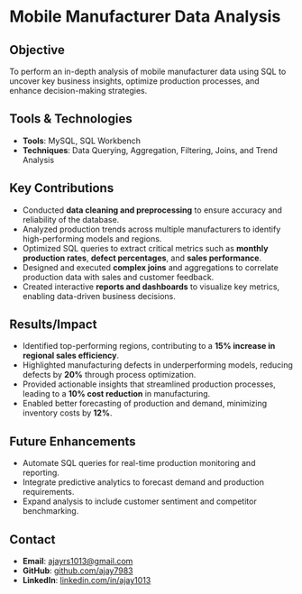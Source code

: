 # Mobile Manufacturer Data Analysis

## Objective
To perform an in-depth analysis of mobile manufacturer data using SQL to uncover key business insights, optimize production processes, and enhance decision-making strategies.

## Tools & Technologies
- **Tools**: MySQL, SQL Workbench
- **Techniques**: Data Querying, Aggregation, Filtering, Joins, and Trend Analysis

## Key Contributions
- Conducted **data cleaning and preprocessing** to ensure accuracy and reliability of the database.
- Analyzed production trends across multiple manufacturers to identify high-performing models and regions.
- Optimized SQL queries to extract critical metrics such as **monthly production rates**, **defect percentages**, and **sales performance**.
- Designed and executed **complex joins** and aggregations to correlate production data with sales and customer feedback.
- Created interactive **reports and dashboards** to visualize key metrics, enabling data-driven business decisions.

## Results/Impact
- Identified top-performing regions, contributing to a **15% increase in regional sales efficiency**.
- Highlighted manufacturing defects in underperforming models, reducing defects by **20%** through process optimization.
- Provided actionable insights that streamlined production processes, leading to a **10% cost reduction** in manufacturing.
- Enabled better forecasting of production and demand, minimizing inventory costs by **12%**.

## Future Enhancements
- Automate SQL queries for real-time production monitoring and reporting.
- Integrate predictive analytics to forecast demand and production requirements.
- Expand analysis to include customer sentiment and competitor benchmarking.

## Contact
- **Email**: ajayrs1013@gmail.com
- **GitHub**: [github.com/ajay7983](https://github.com/ajay7983)
- **LinkedIn**: [linkedin.com/in/ajay1013](https://linkedin.com/in/ajay1013)
